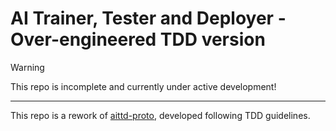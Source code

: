# AI Trainer, Tester and Deployer - Over-engineered TDD version

> [!WARNING]
> This repo is incomplete and currently under active development!

---

This repo is a rework of [aittd-proto](https://github.com/b-weise/aittd-proto), developed following TDD guidelines.
